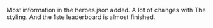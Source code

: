 Most information in the heroes.json added. A lot of changes with The styling. And the 1ste leaderboard is almost finished.